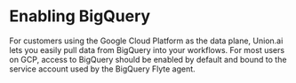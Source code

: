 # Enabling BigQuery

For customers using the Google Cloud Platform as the data plane, Union.ai lets you easily pull data from BigQuery into your workflows. For most users on GCP, access to BigQuery should be enabled by default and bound to the service account used by the BigQuery Flyte agent.
